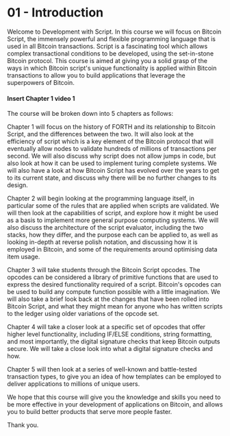 # 01 - Introduction

Welcome to Development with Script. In this course we will focus on Bitcoin Script, the immensely powerful and flexible programming language that is used in all Bitcoin transactions. Script is a fascinating tool which allows complex transactional conditions to be developed, using the set-in-stone Bitcoin protocol. This course is aimed at giving you a solid grasp of the ways in which Bitcoin script's unique functionality is applied within Bitcoin transactions to allow you to build applications that leverage the superpowers of Bitcoin.

#### Insert Chapter 1 video 1

The course will be broken down into 5 chapters as follows:

Chapter 1 will focus on the history of FORTH and its relationship to Bitcoin Script, and the differences between the two. It will also look at the efficiency of script which is a key element of the Bitcoin protocol that will eventually allow nodes to validate hundreds of millions of transactions per second. We will also discuss why script does not allow jumps in code, but also look at how it can be used to implement turing complete systems. We will also have a look at how Bitcoin Script has evolved over the years to get to its current state, and discuss why there will be no further changes to its design.

Chapter 2 will begin looking at the programming language itself, in particular some of the rules that are applied when scripts are validated. We will then look at the capabilities of script, and explore how it might be used as a basis to implement more general purpose computing systems. We will also discuss the architecture of the script evaluator, including the two stacks, how they differ, and the purpose each can be applied to, as well as looking in-depth at reverse polish notation, and discussing how it is employed in Bitcoin, and some of the requirements around optimising data item usage.

Chapter 3 will take students through the Bitcoin Script opcodes. The opcodes can be considered a library of primitive functions that are used to express the desired functionality required of a script. Bitcoin's opcodes can be used to build any compute function possible with a little imagination. We will also take a brief look back at the changes that have been rolled into Bitcoin Script, and what they might mean for anyone who has written scripts to the ledger using older variations of the opcode set.

Chapter 4 will take a closer look at a specific set of opcodes that offer higher level functionality, including IF/ELSE conditions, string formatting, and most importantly, the digital signature checks that keep Bitcoin outputs secure. We will take a close look into what a digital signature checks and how.

Chapter 5 will then look at a series of well-known and battle-tested transaction types, to give you an idea of how templates can be employed to deliver applications to millions of unique users.

We hope that this course will give you the knowledge and skills you need to be more effective in your development of applications on Bitcoin, and allows you to build better products that serve more people faster.

Thank you.

